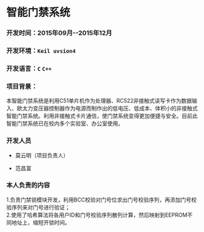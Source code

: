 # 智能门禁系统

### 开发时间：2015年09月--2015年12月
### 开发环境：`Keil uvsion4` 
### 开发语言：`C` `C++`
### 项目背景：
本智能门禁系统是利用C51单片机作为处理器、RC522非接触式读写卡作为数据输入、欧太力变压器控制器作为电源而制作出的低电压、低成本、体积小的非接触式智能门禁系统。利用非接触式卡片通信，使门禁系统变得更加便捷与安全。目前此智能门禁系统已在校内多个实验室、办公室使用。
### 开发人员
  
* 莫云明（项目负责人）

* 范昌富

### 本人负责的内容

1.负责门禁锁模块开发，利用BCC校验对门号位求出门号校验序列，再添加门号校验序列来对门号进行验证；<br>
2.使用了哈希算法将各用户ID和门号校验序列散列计算，然后映射到EEPROM不同地址上，缩短开锁时间。

